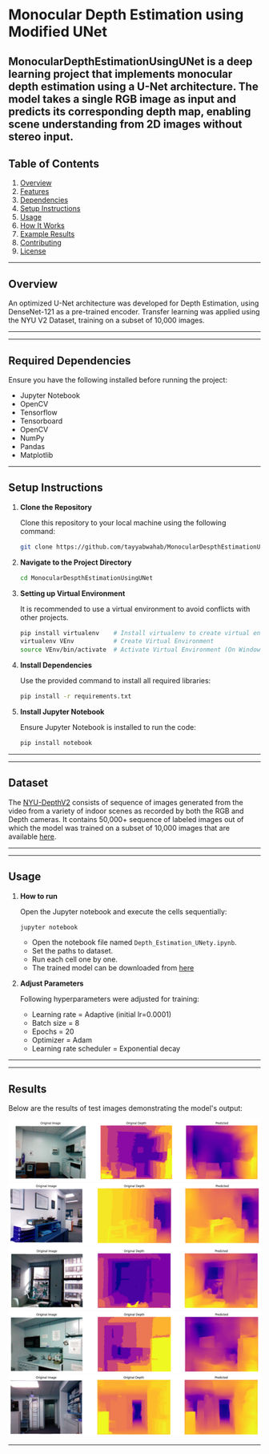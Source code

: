 # Monocular Depth Estimation using Modified UNet

MonocularDepthEstimationUsingUNet is a deep learning project that implements monocular depth estimation using a U-Net architecture. The model takes a single RGB image as input and predicts its corresponding depth map, enabling scene understanding from 2D images without stereo input.
---

## Table of Contents

1. [Overview](#overview)
2. [Features](#features)
3. [Dependencies](#dependencies)
4. [Setup Instructions](#setup-instructions)
5. [Usage](#usage)
6. [How It Works](#how-it-works)
7. [Example Results](#example-results)
8. [Contributing](#contributing)
9. [License](#license)

---

## Overview

An optimized U-Net architecture was developed for Depth Estimation, using DenseNet-121 as a pre-trained encoder. Transfer learning was applied using the NYU V2 Dataset, training on a subset of 10,000 images. 

---

---

## Required Dependencies

Ensure you have the following installed before running the project:

- Jupyter Notebook
- OpenCV
- Tensorflow
- Tensorboard
- OpenCV
- NumPy
- Pandas
- Matplotlib

---

## Setup Instructions

1. **Clone the Repository**

   Clone this repository to your local machine using the following command:

   ```bash
   git clone https://github.com/tayyabwahab/MonocularDespthEstimationUsingUNet.git
   ```

2. **Navigate to the Project Directory**

   ```bash
   cd MonocularDespthEstimationUsingUNet
   ```
3. **Setting up Virtual Environment**

   It is recommended to use a virtual environment to avoid conflicts with other projects.

   ```bash
   pip install virtualenv    # Install virtualenv to create virtual environments1
   virtualenv VEnv           # Create Virtual Environment
   source VEnv/bin/activate  # Activate Virtual Environment (On Windows use `VEnv\Scripts\activate)`
   ```

4. **Install Dependencies**

   Use the provided command to install all required libraries:

   ```bash
   pip install -r requirements.txt
   ```

5. **Install Jupyter Notebook**

   Ensure Jupyter Notebook is installed to run the code:

   ```bash
   pip install notebook
   ```
---

---

## Dataset

The [NYU-DepthV2](https://cs.nyu.edu/~fergus/datasets/nyu_depth_v2.html) consists of sequence of images generated from the video from a variety of indoor scenes as recorded by both the RGB and Depth cameras. It contains 50,000+ sequence of labeled images out of which the model was trained on a subset of 10,000 images that are available [here](https://drive.google.com/drive/u/2/folders/1p5PjjuzRzDvpL0X-li3agnJ_og-iod-7). 

---

---

## Usage

1. **How to run**

   Open the Jupyter notebook and execute the cells sequentially:

   ```bash
   jupyter notebook
   ```

   - Open the notebook file named `Depth_Estimation_UNety.ipynb`.
   - Set the paths to dataset.
   - Run each cell one by one. 
   - The trained model can be downloaded from [here](https://drive.google.com/file/d/1-5dt9Q4-bC-PD4oxneZmGNx_sjfcgeqw/view)

2. **Adjust Parameters**

   Following hyperparameters were adjusted for training:
   - Learning rate = Adaptive (initial lr=0.0001)
   - Batch size = 8
   - Epochs = 20
   - Optimizer = Adam
   - Learning rate scheduler = Exponential decay

---

---

## Results

Below are the results of test images demonstrating the model's output:

![Sample Output 1](Results/Result1.png)
![Sample Output 2](Results/Result2.png)
![Sample Output 3](Results/Result3.png)
![Sample Output 4](Results/Result4.png)
![Sample Output 5](Results/Result5.png)


---
